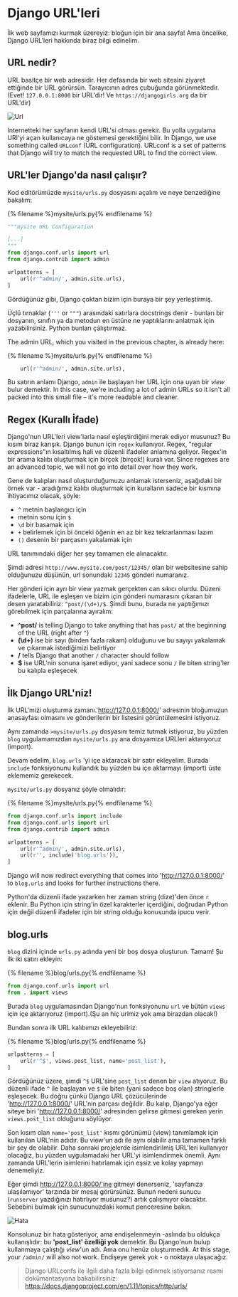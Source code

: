# Django URL'leri

İlk web sayfamızı kurmak üzereyiz: bloğun için bir ana sayfa! Ama öncelike, Django URL'leri hakkında biraz bilgi edinelim.

## URL nedir?

URL basitçe bir web adresidir. Her defasında bir web sitesini ziyaret ettiğinde bir URL görürsün. Tarayıcının adres çubuğunda görünmektedir. (Evet! `127.0.0.1:8000` bir URL'dir! Ve `https://djangogirls.org` da bir URL'dir)

![Url](images/url.png)

Internetteki her sayfanın kendi URL'si olması gerekir. Bu yolla uygulama URl'yi açan kullanıcaya ne göstemesi gerektiğini bilir. In Django, we use something called `URLconf` (URL configuration). URLconf is a set of patterns that Django will try to match the requested URL to find the correct view.

## URL'ler Django'da nasıl çalışır?

Kod editörümüzde `mysite/urls.py` dosyasını açalım ve neye benzediğine bakalım:

{% filename %}mysite/urls.py{% endfilename %}

```python
"""mysite URL Configuration

[...]
"""
from django.conf.urls import url
from django.contrib import admin

urlpatterns = [
    url(r'^admin/', admin.site.urls),
]
```

Gördüğünüz gibi, Django çoktan bizim için buraya bir şey yerleştirmiş.

Üçlü tırnaklar (`'''` or `"""`) arasındaki satırlara docstrings denir - bunları bir dosyanın, sınıfın ya da metodun en üstüne ne yaptıklarını anlatmak için yazabilirsiniz. Python bunları çalıştırmaz.

The admin URL, which you visited in the previous chapter, is already here:

{% filename %}mysite/urls.py{% endfilename %}

```python
    url(r'^admin/', admin.site.urls),
```

Bu satırın anlamı Django, `admin` ile başlayan her URL için ona uyan bir *view* bulur demektir. In this case, we're including a lot of admin URLs so it isn't all packed into this small file – it's more readable and cleaner.

## Regex (Kurallı İfade)

Django'nun URL'leri view'larla nasıl eşleştirdiğini merak ediyor musunuz? Bu kısım biraz karışık. Django bunun için `regex` kullanıyor. Regex, "regular expressions"ın kısaltılmış hali ve düzenli ifadeler anlamına geliyor. Regex'in bir arama kalıbı oluşturmak için birçok (birçok!) kuralı var. Since regexes are an advanced topic, we will not go into detail over how they work.

Gene de kalıpları nasıl oluşturduğumuzu anlamak isterseniz, aşağıdaki bir örnek var - aradığımız kalıbı oluşturmak için kuralların sadece bir kısmına ihtiyacımız olacak, şöyle:

* `^` metnin başlangıcı için
* metnin sonu için `$`
* `\d` bir basamak için
* `+` belirlemek için bi önceki öğenin en az bir kez tekrarlanması lazım
* `()` desenin bir parçasını yakalamak için

URL tanımındaki diğer her şey tamamen ele alınacaktır.

Şimdi adresi `http://www.mysite.com/post/12345/` olan bir websitesine sahip olduğunuzu düşünün, url sonundaki `12345` gönderi numaranız.

Her gönderi için ayrı bir view yazmak gerçekten can sıkıcı olurdu. Düzeni ifadelerle, URL ile eşleşen ve bizim için gönderi numarasını çıkaran bir desen yaratabiliriz: `^post/(\d+)/$`. Şimdi bunu, burada ne yaptığımızı görebilmek için parçalarına ayıralım:

* **^post/** is telling Django to take anything that has `post/` at the beginning of the URL (right after `^`)
* **(\d+)** ise bir sayı (birden fazla rakam) olduğunu ve bu sayıyı yakalamak ve çıkarmak istediğimizi belirtiyor
* **/** tells Django that another `/` character should follow
* **$** ise URL'nin sonuna işaret ediyor, yani sadece sonu `/` ile biten string'ler bu kalıpla eşleşecek

## İlk Django URL'niz!

İlk URL'mizi oluşturma zamanı.'http://127.0.0.1:8000/' adresinin bloğumuzun anasayfası olmasını ve gönderilerin bir listesini görüntülemesini istiyoruz.

Aynı zamanda `>mysite/urls.py` dosyasını temiz tutmak istiyoruz, bu yüzden `blog` uygulamamızdan `mysite/urls.py` ana dosyamıza URLleri aktarıyoruz (import).

Devam edelim, `blog.urls` 'yi içe aktaracak bir satır ekleyelim. Burada `include` fonksiyonunu kullandık bu yüzden bu içe aktarmayı (import) üste eklememiz gerekecek.

`mysite/urls.py` dosyanız şöyle olmalıdır:

{% filename %}mysite/urls.py{% endfilename %}

```python
from django.conf.urls import include
from django.conf.urls import url
from django.contrib import admin

urlpatterns = [
    url(r'^admin/', admin.site.urls),
    url(r'', include('blog.urls')),
]
```

Django will now redirect everything that comes into 'http://127.0.0.1:8000/' to `blog.urls` and looks for further instructions there.

Python'da düzenli ifade yazarken her zaman string (dize)'den önce `r` eklenir. Bu Python için string'in özel karakterler içerdiğini, doğrudan Python için değil düzenli ifadeler için bir string olduğu konusunda ipucu verir.

## blog.urls

`blog` dizini içinde `urls.py` adında yeni bir boş dosya oluşturun. Tamam! Şu ilk iki satırı ekleyin:

{% filename %}blog/urls.py{% endfilename %}

```python
from django.conf.urls import url
from . import views
```

Burada `blog` uygulamasından Django'nun fonksiyonunu `url` ve bütün `views` için içe aktarıyoruz (import).(Şu an hiç urlmiz yok ama birazdan olacak!)

Bundan sonra ilk URL kalıbımızı ekleyebiliriz:

{% filename %}blog/urls.py{% endfilename %}

```python
urlpatterns = [
    url(r'^$', views.post_list, name='post_list'),
]
```

Gördüğünüz üzere, şimdi `^$` URL'sine `post_list` denen bir `view` atıyoruz. Bu düzenli ifade `^` ile başlayan ve `$` ile biten (yani sadece boş olan) stringlerle eşleşecek. Bu doğru çünkü Django URL çözücülerinde 'http://127.0.0.1:8000/' URL'nin parçası değildir. Bu kalıp, Django'ya eğer siteye biri 'http://127.0.0.1:8000/' adresinden gelirse gitmesi gereken yerin `views.post_list` olduğunu söylüyor.

Son kısım olan `name='post_list'` kısmı görünümü (view) tanımlamak için kullanılan URL'nin adıdır. Bu view'un adı ile aynı olabilir ama tamamen farklı bir şey de olabilir. Daha sonraki projelerde isimlendirilmiş URL'leri kullanıyor olacağız, bu yüzden uygulamadaki her URL'yi isimlendirmek önemli. Aynı zamanda URL'lerin isimlerini hatırlamak için eşsiz ve kolay yapmayı denemeliyiz.

Eğer şimdi http://127.0.0.1:8000/'ine gitmeyi denerseniz, 'sayfanıza ulaşılamıyor' tarzında bir mesaj görürsünüz. Bunun nedeni sunucu (`runserver` yazdığınızı hatırlıyor musunuz?) artık çalışmıyor olacaktır. Sebebini bulmak için sunucunuzdaki komut penceresine bakın.

![Hata](images/error1.png)

Konsolunuz bir hata gösteriyor, ama endişelenmeyin -aslında bu oldukça kullanışlıdır: bu **'post_list' özelliği yok** demektir. Bu Django'nun bulup kullanmaya çalıştığı *view*'un adı. Ama onu henüz oluşturmedık. At this stage, your `/admin/` will also not work. Endişeye gerek yok - o noktaya ulaşacağız.

> Django URLconfs ile ilgili daha fazla bilgi edinmek istiyorsanız resmi dokümantasyona bakabilirsiniz: https://docs.djangoproject.com/en/1.11/topics/http/urls/